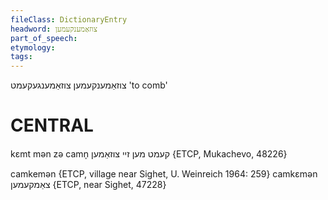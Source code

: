 ```yaml
---
fileClass: DictionaryEntry
headword: צוזאַמענקעמען
part_of_speech: 
etymology: 
tags: 
---
```

צוזאַמענקעמען
צוזאַמענגעקעמט
'to comb'

CENTRAL
========

kɛmt mən zə camn̩ קעמט מען זיי צוזאַמען {ETCP, Mukachevo, 48226}

camkemən {ETCP, village near Sighet, U. Weinreich 1964: 259}
camkɛmən צאַמקעמען {ETCP, near Sighet, 47228}
